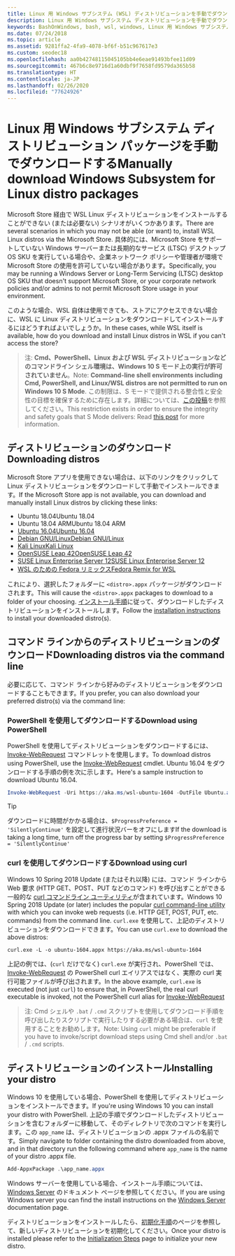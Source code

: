```yaml
---
title: Linux 用 Windows サブシステム (WSL) ディストリビューションを手動でダウンロードする
description: Linux 用 Windows サブシステム ディストリビューションを手動でダウンロードする方法について説明します。
keywords: BashOnWindows, bash, wsl, windows, Linux 用 Windows サブシステム, WSL, windows サブシステム, distro, ubuntu, openSUSE, SLES, debian, kali
ms.date: 07/24/2018
ms.topic: article
ms.assetid: 9281ffa2-4fa9-4078-bf6f-b51c967617e3
ms.custom: seodec18
ms.openlocfilehash: aa0b42748115045105bb4e6eae91493bfee11d09
ms.sourcegitcommit: 467b6c8e9716d1a60dbf9f7658fd9579da365b58
ms.translationtype: HT
ms.contentlocale: ja-JP
ms.lasthandoff: 02/26/2020
ms.locfileid: "77624926"
---
```

# <a name="manually-download-windows-subsystem-for-linux-distro-packages"></a><span data-ttu-id="96e38-104">Linux 用 Windows サブシステム ディストリビューション パッケージを手動でダウンロードする</span><span class="sxs-lookup"><span data-stu-id="96e38-104">Manually download Windows Subsystem for Linux distro packages</span></span>

<span data-ttu-id="96e38-105">Microsoft Store 経由で WSL Linux ディストリビューションをインストールすることができない (または必要ない) シナリオがいくつかあります。</span><span class="sxs-lookup"><span data-stu-id="96e38-105">There are several scenarios in which you may not be able (or want) to, install WSL Linux distros via the Microsoft Store.</span></span> <span data-ttu-id="96e38-106">具体的には、Microsoft Store をサポートしていない Windows サーバーまたは長期的なサービス (LTSC) デスクトップ OS SKU を実行している場合や、企業ネットワーク ポリシーや管理者が環境で Microsoft Store の使用を許可していない場合があります。</span><span class="sxs-lookup"><span data-stu-id="96e38-106">Specifically, you may be running a Windows Server or Long-Term Servicing (LTSC) desktop OS SKU that doesn't support Microsoft Store, or your corporate network policies and/or admins to not permit Microsoft Store usage in your environment.</span></span>

<span data-ttu-id="96e38-107">このような場合、WSL 自体は使用できても、ストアにアクセスできない場合に、WSL に Linux ディストリビューションをダウンロードしてインストールするにはどうすればよいでしょうか。</span><span class="sxs-lookup"><span data-stu-id="96e38-107">In these cases, while WSL itself is available, how do you download and install Linux distros in WSL if you can't access the store?</span></span>

> <span data-ttu-id="96e38-108">注: **Cmd、PowerShell、Linux および WSL ディストリビューションなどのコマンドライン シェル環境は、Windows 10 S モード上の実行が許可されていません**。</span><span class="sxs-lookup"><span data-stu-id="96e38-108">Note: **Command-line shell environments including Cmd, PowerShell, and Linux/WSL distros are not permitted to run on Windows 10 S Mode**.</span></span> <span data-ttu-id="96e38-109">この制限は、S モードで提供される整合性と安全性の目標を確保するために存在します。詳細については、[この投稿](https://blogs.msdn.microsoft.com/commandline/2017/05/18/will-linux-distros-run-on-windows-10-s/)を参照してください。</span><span class="sxs-lookup"><span data-stu-id="96e38-109">This restriction exists in order to ensure the integrity and safety goals that S Mode delivers: Read [this post](https://blogs.msdn.microsoft.com/commandline/2017/05/18/will-linux-distros-run-on-windows-10-s/) for more information.</span></span>

## <a name="downloading-distros"></a><span data-ttu-id="96e38-110">ディストリビューションのダウンロード</span><span class="sxs-lookup"><span data-stu-id="96e38-110">Downloading distros</span></span>

<span data-ttu-id="96e38-111">Microsoft Store アプリを使用できない場合は、以下のリンクをクリックして Linux ディストリビューションをダウンロードして手動でインストールできます。</span><span class="sxs-lookup"><span data-stu-id="96e38-111">If the Microsoft Store app is not available, you can download and manually install Linux distros by clicking these links:</span></span>
<!-- * [Ubuntu 18.04](https://aka.ms/wsl-ubuntu-1804)
* [Ubuntu 18.04 ARM](https://aka.ms/wsl-ubuntu-1804-arm) -->
* <span data-ttu-id="96e38-112">Ubuntu 18.04</span><span class="sxs-lookup"><span data-stu-id="96e38-112">Ubuntu 18.04</span></span>
* <span data-ttu-id="96e38-113">Ubuntu 18.04 ARM</span><span class="sxs-lookup"><span data-stu-id="96e38-113">Ubuntu 18.04 ARM</span></span>
* [<span data-ttu-id="96e38-114">Ubuntu 16.04</span><span class="sxs-lookup"><span data-stu-id="96e38-114">Ubuntu 16.04</span></span>](https://aka.ms/wsl-ubuntu-1604)
* [<span data-ttu-id="96e38-115">Debian GNU/Linux</span><span class="sxs-lookup"><span data-stu-id="96e38-115">Debian GNU/Linux</span></span>](https://aka.ms/wsl-debian-gnulinux)
* [<span data-ttu-id="96e38-116">Kali Linux</span><span class="sxs-lookup"><span data-stu-id="96e38-116">Kali Linux</span></span>](https://aka.ms/wsl-kali-linux-new)
* [<span data-ttu-id="96e38-117">OpenSUSE Leap 42</span><span class="sxs-lookup"><span data-stu-id="96e38-117">OpenSUSE Leap 42</span></span>](https://aka.ms/wsl-opensuse-42)
* [<span data-ttu-id="96e38-118">SUSE Linux Enterprise Server 12</span><span class="sxs-lookup"><span data-stu-id="96e38-118">SUSE Linux Enterprise Server 12</span></span>](https://aka.ms/wsl-sles-12)
* [<span data-ttu-id="96e38-119">WSL のための Fedora リミックス</span><span class="sxs-lookup"><span data-stu-id="96e38-119">Fedora Remix for WSL</span></span>](https://github.com/WhitewaterFoundry/WSLFedoraRemix/releases/)

<span data-ttu-id="96e38-120">これにより、選択したフォルダーに `<distro>.appx` パッケージがダウンロードされます。</span><span class="sxs-lookup"><span data-stu-id="96e38-120">This will cause the `<distro>.appx` packages to download to a folder of your choosing.</span></span> <span data-ttu-id="96e38-121">[インストール手順](#installing-your-distro)に従って、ダウンロードしたディストリビューションをインストールします。</span><span class="sxs-lookup"><span data-stu-id="96e38-121">Follow the [installation instructions](#installing-your-distro) to install your downloaded distro(s).</span></span>

## <a name="downloading-distros-via-the-command-line"></a><span data-ttu-id="96e38-122">コマンド ラインからのディストリビューションのダウンロード</span><span class="sxs-lookup"><span data-stu-id="96e38-122">Downloading distros via the command line</span></span>
<span data-ttu-id="96e38-123">必要に応じて、コマンド ラインから好みのディストリビューションをダウンロードすることもできます。</span><span class="sxs-lookup"><span data-stu-id="96e38-123">If you prefer, you can also download your preferred distro(s) via the command line:</span></span>

 ### <a name="download-using-powershell"></a><span data-ttu-id="96e38-124">PowerShell を使用してダウンロードする</span><span class="sxs-lookup"><span data-stu-id="96e38-124">Download using PowerShell</span></span>
 <span data-ttu-id="96e38-125">PowerShell を使用してディストリビューションをダウンロードするには、[Invoke-WebRequest](https://msdn.microsoft.com/powershell/reference/5.1/microsoft.powershell.utility/invoke-webrequest) コマンドレットを使用します。</span><span class="sxs-lookup"><span data-stu-id="96e38-125">To download distros using PowerShell, use the [Invoke-WebRequest](https://msdn.microsoft.com/powershell/reference/5.1/microsoft.powershell.utility/invoke-webrequest) cmdlet.</span></span> <span data-ttu-id="96e38-126">Ubuntu 16.04 をダウンロードする手順の例を次に示します。</span><span class="sxs-lookup"><span data-stu-id="96e38-126">Here's a sample instruction to download Ubuntu 16.04.</span></span>

```powershell
Invoke-WebRequest -Uri https://aka.ms/wsl-ubuntu-1604 -OutFile Ubuntu.appx -UseBasicParsing
```

> [!TIP]
> <span data-ttu-id="96e38-127">ダウンロードに時間がかかる場合は、`$ProgressPreference = 'SilentlyContinue'` を設定して進行状況バーをオフにします</span><span class="sxs-lookup"><span data-stu-id="96e38-127">If the download is taking a long time, turn off the progress bar by setting `$ProgressPreference = 'SilentlyContinue'`</span></span>

### <a name="download-using-curl"></a><span data-ttu-id="96e38-128">curl を使用してダウンロードする</span><span class="sxs-lookup"><span data-stu-id="96e38-128">Download using curl</span></span>
<span data-ttu-id="96e38-129">Windows 10 Spring 2018 Update (またはそれ以降) には、コマンド ラインから Web 要求 (HTTP GET、POST、PUT などのコマンド) を呼び出すことができる一般的な [curl コマンドライン ユーティリティ](https://curl.haxx.se/)が含まれています。</span><span class="sxs-lookup"><span data-stu-id="96e38-129">Windows 10 Spring 2018 Update (or later) includes the popular [curl command-line utility](https://curl.haxx.se/) with which you can invoke web requests (i.e. HTTP GET, POST, PUT, etc. commands) from the command line.</span></span> <span data-ttu-id="96e38-130">`curl.exe` を使用して、上記のディストリビューションをダウンロードできます。</span><span class="sxs-lookup"><span data-stu-id="96e38-130">You can use `curl.exe` to download the above distros:</span></span>

```console
curl.exe -L -o ubuntu-1604.appx https://aka.ms/wsl-ubuntu-1604
```

<span data-ttu-id="96e38-131">上記の例では、(`curl` だけでなく) `curl.exe` が実行され、PowerShell では、[Invoke-WebRequest](https://docs.microsoft.com/en-us/powershell/module/microsoft.powershell.utility/invoke-webrequest?view=powershell-6) の PowerShell curl エイリアスではなく、実際の curl 実行可能ファイルが呼び出されます。</span><span class="sxs-lookup"><span data-stu-id="96e38-131">In the above example, `curl.exe` is executed (not just `curl`) to ensure that, in PowerShell, the real curl executable is invoked, not the PowerShell curl alias for [Invoke-WebRequest](https://docs.microsoft.com/en-us/powershell/module/microsoft.powershell.utility/invoke-webrequest?view=powershell-6)</span></span>

> <span data-ttu-id="96e38-132">注: Cmd シェルや `.bat` / `.cmd` スクリプトを使用してダウンロード手順を呼び出したりスクリプトで実行したりする必要がある場合は、`curl` を使用することをお勧めします。</span><span class="sxs-lookup"><span data-stu-id="96e38-132">Note: Using `curl` might be preferable if you have to invoke/script download steps using Cmd shell and/or `.bat` / `.cmd` scripts.</span></span>

## <a name="installing-your-distro"></a><span data-ttu-id="96e38-133">ディストリビューションのインストール</span><span class="sxs-lookup"><span data-stu-id="96e38-133">Installing your distro</span></span>
<span data-ttu-id="96e38-134">Windows 10 を使用している場合、PowerShell を使用してディストリビューションをインストールできます。</span><span class="sxs-lookup"><span data-stu-id="96e38-134">If you're using Windows 10 you can install your distro with PowerShell.</span></span> <span data-ttu-id="96e38-135">上記の手順でダウンロードしたディストリビューションを含むフォルダーに移動して、そのディレクトリで次のコマンドを実行します。この `app_name` は、ディストリビューションの .appx ファイルの名前です。</span><span class="sxs-lookup"><span data-stu-id="96e38-135">Simply navigate to folder containing the distro downloaded from above, and in that directory run the following command where `app_name` is the name of your distro .appx file.</span></span>  
```Powershell
Add-AppxPackage .\app_name.appx
```

<span data-ttu-id="96e38-136">Windows サーバーを使用している場合、インストール手順については、[Windows Server](install-on-server.md) のドキュメント ページを参照してください。</span><span class="sxs-lookup"><span data-stu-id="96e38-136">If you are using Windows server you can find the install instructions on the [Windows Server](install-on-server.md) documentation page.</span></span>

<span data-ttu-id="96e38-137">ディストリビューションをインストールしたら、[初期化手順](initialize-distro.md)のページを参照して、新しいディストリビューションを初期化してください。</span><span class="sxs-lookup"><span data-stu-id="96e38-137">Once your distro is installed please refer to the [Initialization Steps](initialize-distro.md) page to initialize your new distro.</span></span>
